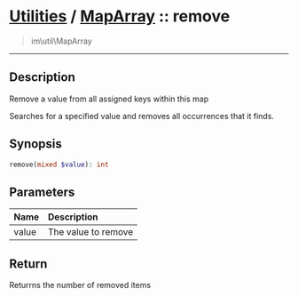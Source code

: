 # [Utilities](util.md) / [MapArray](util-MapArray.md) :: remove
 > im\util\MapArray
____

## Description
Remove a value from all assigned keys within this map

Searches for a specified value and removes all occurrences
that it finds.

## Synopsis
```php
remove(mixed $value): int
```

## Parameters
| Name | Description |
| :--- | :---------- |
| value | The value to remove |

## Return
Returrns the number of removed items
